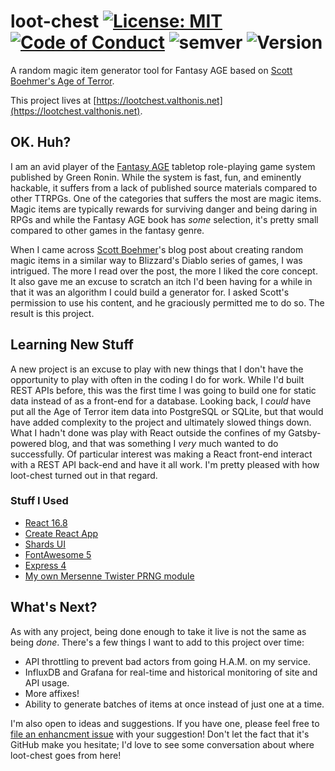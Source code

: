 # loot-chest [![License: MIT](https://img.shields.io/badge/License-MIT-yellow.svg)](https://opensource.org/licenses/MIT) [![Code of Conduct](https://img.shields.io/badge/%E2%9D%A4-code%20of%20conduct-blue.svg?style=flat)](https://github.com/dsibilly/loot-chest/blob/master/CODE_OF_CONDUCT.md) ![semver](https://img.shields.io/badge/semver-2.0.0-blue.svg?maxAge=2592000) ![Version](https://img.shields.io/github/tag/dsibilly/loot-chest.svg?label=version)

A random magic item generator tool for Fantasy AGE based on [Scott Boehmer's Age of Terror](https://scottsgameroom.com/2019/06/19/age-of-terror-magic-item-generator/).

This project lives at [https://lootchest.valthonis.net](https://lootchest.valthonis.net).

## OK. Huh?

I am an avid player of the [Fantasy AGE](https://greenronin.com/fantasyage/) tabletop role-playing game system published by Green Ronin. While the system is fast, fun, and eminently hackable, it suffers from a lack of published source materials compared to other TTRPGs. One of the categories that suffers the most are magic items. Magic items are typically rewards for surviving danger and being daring in RPGs and while the Fantasy AGE book has *some* selection, it's pretty small compared to other games in the fantasy genre.

When I came across [Scott Boehmer](https://twitter.com/scottboehmer)'s blog post about creating random magic items in a similar way to Blizzard's Diablo series of games, I was intrigued. The more I read over the post, the more I liked the core concept. It also gave me an excuse to scratch an itch I'd been having for a while in that it was an algorithm I could build a generator for. I asked Scott's permission to use his content, and he graciously permitted me to do so. The result is this project.

## Learning New Stuff

A new project is an excuse to play with new things that I don't have the opportunity to play with often in the coding I do for work. While I'd built REST APIs before, this was the first time I was going to build one for static data instead of as a front-end for a database. Looking back, I *could* have put all the Age of Terror item data into PostgreSQL or SQLite, but that would have added complexity to the project and ultimately slowed things down. What I hadn't done was play with React outside the confines of my Gatsby-powered blog, and that was something I *very* much wanted to do successfully. Of particular interest was making a React front-end interact with a REST API back-end and have it all work. I'm pretty pleased with how loot-chest turned out in that regard.

### Stuff I Used

- [React 16.8](https://reactjs.org)
- [Create React App](https://facebook.github.io/create-react-app/)
- [Shards UI](https://designrevision.com/downloads/shards/)
- [FontAwesome 5](https://fontawesome.com)
- [Express 4](https://expressjs.com)
- [My own Mersenne Twister PRNG module](https://www.npmjs.com/package/@dsibilly/mersenne-twister)

## What's Next?

As with any project, being done enough to take it live is not the same as being *done*. There's a few things I want to add to this project over time:

- API throttling to prevent bad actors from going H.A.M. on my service.
- InfluxDB and Grafana for real-time and historical monitoring of site and API usage.
- More affixes!
- Ability to generate batches of items at once instead of just one at a time.

I'm also open to ideas and suggestions. If you have one, please feel free to [file an enhancment issue](https://github.com/dsibilly/loot-chest/issues/new) with your suggestion! Don't let the fact that it's GitHub make you hesitate; I'd love to see some conversation about where loot-chest goes from here!

